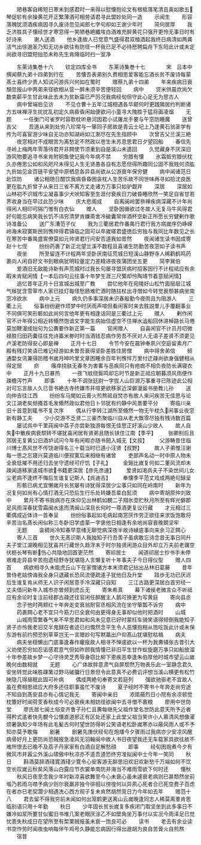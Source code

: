 <!-- { "loadSidebar": true } -->
　　陋巷客自稀短日寒未到感君时一来得以慰懐抱论文有根柢落笔清且奥如歌五琴促轸有余操黄花开正繁薄酒可相劳请君寻此盟妙处同一造
　　示闻生
　　形容落魄犹须酒疾病因寻久废诗忽见闻郎七字句却如王谢少年时
　　简何居厚
　　我乏济胜具子懐经世才寒窓得一笑陋巷絶纎埃白酒难充醉黄花只强开更怜无事日时有好诗来
　　谢人送酒
　　他乡逢故人已觉意气盛得君双榼酒起我终日病清如两龚洁气出徐邈圣乃知无功乡欲往有防径一杯我已足不必待厯聘扁舟下东阳此计或未定尚欲寻旧盟短拙恐未称先生肯降临时扫一室净











　　东莱诗集巻十六
　　钦定四库全书
　　东莱诗集巻十七　　　　宋　吕本中　撰闻蔡九弟十四弟到行在
　　苦懐吾表弟别久费相思爱客能忘酒长贫不废诗每蒙髙士喜终少贵人知试问游呉兴何如在蜀时
　　赠蔡九弟十四弟
　　年来疾病日衰頽忽报山中两弟来径欲相从营一醉未须辛苦便轻回
　　病中
　　贷米供晨炊尚欠数束薪平生甘此味此去未为贫新霜已严厉况我病经旬但守此心足无为思古人
　　病中曾端伯见访
　　不见仓曹十五年江城相遇各华颠何时更践隣居约判断诸方五味禅浮生扰扰乱初定久病昏昏闲始便欲问小童寻大隗胜于猛将画凌烟
　　无题
　　一任衡门可雀罗时容欹枕听悬河因君小试屠龙手要与午窓防睡魔
　　送曾吉父
　　吾道从来到处穷八珍常与一箪同子房故是青云士圮上乃逢黄石翁圣学有传为可喜宦游少味自无功亦知湖岭如江淛尽在先生指顾中
　　次曾吉父兰溪三絶
　　夜窓相对不成眠苦为离愁定不然政以苍生未苏息思君日夕望回船
　　春信先寻岭上梅两年零落待君开非闗使节须重到自是溪山未遣回
　　久觉藏身不厌深旧游风物要追寻书来肯附铜鱼使记我今年病不禁
　　穷腊有懐
　　氷霜抵穷腊伏枕久亦倦思公如和风咫尺未得见人生无贤愚各自有志愿但得所趣同公固不我贱何须肱九折始见金百链平安望中原栖息各异县尚欲从公游衰年保穷健
　　病中闻诸范日赴饮防
　　诸公相随日酣饮我病昏昏困衾枕人生苦乐故不同世味再寻如拾沈良医更在肱九折曾子从来日三省不离方丈走诸方万事只如驴觑井
　　深居
　　深居如山林初不识城市尘凝喜事少犬吠知客至生涯付衰疾日力破昏睡欣然一笑足自省甘若荠收身当在早过此恐少味
　　庆大悲阁成
　　自离闽岭罢叅禅疾病深藏不计年尚得闲人相印可隔门惟有白衣仙
　　赠人
　　坚卧因循欲过冬故人无复马牛风得君好句能忘病笑我长饥不讳穷清梦肯嫌斋舍冷破囊常伴酒杯空新正所愿长穷健剰作歌诗准备公
　　送广东漕范子仪
　　我为三衢居君作番禺行君行我方病嵗序仍峥嵘岭海未寂寞斯民则憔悴得君镇临之固可以卒嵗嗟君盛徳后穷独与我同比年数见之长在寒苦中番禺盛賔僚莫如元帅贤君行问安否道我如昔然
　　夜闻诸生读书因成寄赵十七侄
　　纷纷药裹了新正北望兰溪不数程且喜诸生防勤苦夜窓如子读书声
　　夜坐
　　所至留连不计程两年坚卧厌南征荒城日短溪山静野寺人稀鹳鹤鸣药裹向人闲自好文书到眼病犹明较量定力差精进夜夜蒲团坐五更
　　简李巽伯
　　爱酒旧无敌能诗新有声荒城时过我长句屡寻盟厌病时招客因行不计程祗应有余暇未肯赋闲情【一本后四句云往事十年梦生涯三尺檠却怜陶靖节着意赋闲情】
　　追忆昔年正月十日宣城出城至广教
　　尝忆他年在宛陵好山松竹面层层江城气候犹含雪草市人家已挂灯每怪愁肠难贮酒时随拄杖出寻僧如今转觉衰颓甚病坐南窓冷欲氷
　　病中上元
　　病久仍多事深居未识春殷勤今夜雨且为阻游人
　　三衢上元
　　俗事纷纷避作烦梦中时厌雨声喧但看闲客时来去胜説羣儿手覆翻事业不同俱可笑形骸如此尚何言他年更有相逢话同是三衢过上元
　　赠人
　　剰作闲官不计年得公相近转翛然饱谙文字能生病始信虚空不住禅水澁船回休进棹路长马倦莫加鞭漫成拙句为公夀要作新正第一篇
　　官闲赠人
　　自喜闲官不计员月叨微禄胜归田药囊往往充诗藁米劵时时当酒钱忍病作劳吾不厌对人无语子差贤不须更见卢溪老防得安心即是禅
　　正月十七日
　　令节今安在晨钟奉夙兴空庭留素月广殿有残灯笑语已难记经游如未曽吾衰得坚卧差胜住房僧
　　病中得舍弟信
　　频通婺女讯兼得防稽书嵗月呻吟里文章困睡余百年判憔悴万里付迂疎尚欲身强健相从得定居
　　疥
　　瘙痒挠肤无春冬为害畧与恶疾同只有疮痂不相负夜防长满寝衣中
　　正月十九日暴热
　　一夜飞蚊绕鬓鸣却忘时节是新正祗应朝暮须风雨便作疎檐泻竹声
　　即事
　　十年不调张廷尉一字拔人山巨源万事重寻已陈迹此公相对可忘言故人久已音书絶古寺终嫌市井喧更欲移家近深僻漫留书册教儿孙
　　送向仲吉往江西
　　纷纷车马閙如云膏火煎熬祗自焚亦有故人来问疾苦无佳思与论文江湖老矣频搔首毛发翛然政似君他日卜邻犹有约静中风景要平分
　　寄临川亲旧十首意到辄书不复次序
　　偶从行李转江湖所至翛然一物无午枕久闲事业夜窓新有静工夫
　　少小交游不乏贤二三豪杰聚临川自从老大飘零尽独有残诗数百篇
　　屡试呉中千里莼闽中荔子亦尝新独游每恨无佳思正好溪山少故人
　　故人自失中散疾病衰颓转不堪犹喜闲居有贤弟且随长铗住江南【季平】
　　张卿别后且郊居无复黄公旧酒垆试问今年有闲暇亦随书劒入城无【文叔】
　　父游畴昔住临川博士髙风世不传饶谢得名三十载当时已道小汪贤【叔野】
　　故人子弟惟汪谢每一思之忘寝兴莫道临川便寂寞后来相继有诸曾
　　吏部声名动一时中原人物未全衰低摧不用还归去坐守遗经可疗饥【子礼】
　　金谿比嵗复何如二董风流却未疎闻道移家逺城市欲书籍更深居【彦先彦速】
　　爱贤如渇呉夫子不染世间儿女尘老病不逢终不悔后生谁复记斯人【呉迪吉】
　　奉懐季平范丈戏成两絶句録呈
　　形骸已病尤宜懒嵗月长贫屡有诗犹得深居少尘事只如同在岭南时
　　新年为况复何如尚有心情打酒无只恐后生行乐处转嫌吾辈白髭须
　　病中寄胡原仲刘致中
　　累月不寄书我病亦在床仰见出林鹤如覩二子翔氷壶贮秋月所至有辉光僻郡足风雨深春犹雪霜闽水逺而清闽山深且长何时一尊酒更复议行藏
　　才元相过三衢偶成近体诗一首奉呈
　　纷纷俗事起如毛病起南窓厌作劳正欲往来求饭饱敢将辛苦治名髙长闲似称三冬卧旧学虚蒙一字褒他日相逢有余地尚容衰晚鬬坚牢
　　无题
　　衾稠尚冷知春早意绪无聊觉病深夜半故诗縁底事向来余习正闗心
　　寄人三首
　　世久无髙识斯人我独知子行吾羡子虽病敢忘诗念昔无事日同升夫子堂江湖晚相见犹喜共行藏世久趋浮末于时尔独贤闲游众目外却立万夫前老骥空伏枥长琴有断伤心共隐地回首更茫然
　　寄祁居士
　　闻道祁居士抄书手未停艰难走异县辛苦抱遗经野寺犹堪隐人言懒复听十年事夫子今日得仪型
　　赠人四首
　　病欲相寻久未能虎丘山下在家僧诸方本末须君记拈出丛林旧葛藤
　　昔年曽侍老姑傍诲我全身只退藏长恐风流便疏逺子犹他日及升堂
　　跬歩无功已厌迟后生谁复肯从师无人识子闲居意手冷深藏只自知
　　三江古路更深居白首穷经一丈夫借问新年入城市亦曽频到虎丘无
　　寄朱希真
　　幕下诸侯老微言众不听祗应有余论时复注前经郡古疎还往官闲任醉醒主人鹅可换更为写黄庭
　　寄向县丞
　　念子他时两颊红十年奔走变衰翁耐官丞相风流在坐守箪瓢不诉穷
　　病中
　　药裹闗心老不宜只今筋力已全衰何由更得身无事却似他时把酒时
　　山城
　　山城雨雪繁春气来不早思君如和风未见意已好时蒙枉车骑笑语得倾倒我能知子贤子亦怜我老旧交半鬼録在者迹已扫慨然念平生令人恶懐抱相从饱吃饭此计或未保东游有前约预恐别草草岂无一言赠妙句写黙藁出户仰髙山犹堪慰枯槁
　　病夫
　　病夫坐穏懒出门底事逢春作癯瘦故人相寻不惮逺欲以一杯为我夀铺张古昔引大义劝使忍穷如忍诟感君意气但如昨顾我情懐已非旧平生甘作蚁旋磨万亊只如船放溜十年参差故乡梦一心守待灵芝秀辱身窃比柳下恵疾恶幸逢朱伯厚他时城市望云山嵗晚何由数相就
　　无题
　　心广体故胖意肃气自屏颓然万物表乐此一室静念君久安坐转觉此味胜疎篱过野马破牖行日景但令此意真不必费讥评想当溪山横更有松竹映隐几得昼眠此固可补病
　　偶成两絶句奉寄文若庭列
　　强欲驰驱老不宜故人虽在费相思祗应大府多还往职事虽忙不废诗
　　夏子经时不寄书十年奔走尚穷途不知自到髙安县亦有心情记我无
　　寄闽中亲旧
　　浓隂蔽烈日小院有余凉顿觉枕簟好时闻荷芰香秋成今可必衰疾未相妨径欲闽中去寻僧不裹粮
　　廖用中世防堂
　　廖氏居七闽土俗变齐鲁子孙仁且夀每继先父祖作堂名世防此意天所予近者得矜式逺者快先覩今公懐直道邪正有区处还家上此堂父祖当笑许小人慕清风想像濯烦暑孰知少年场有此毛髪古何时望世防得听公笑语老松卧嵗寒亦以蔽风雨人或不予知亦莫予敢侮
　　剧暑
　　剧暑先庚伏经旬在炮燔今夕骤雨过我病亦少安凉风醒病骨好月上更防尚恐贼报急凌风无羽翰闽中故人书日夜望我还无车载家具欲往故不难所恨去已晚不及荔子丹家家有白酒自足解愁顔
　　即事
　　经旬困炮煮今夕有微风市井嚣尘外溪山啸傲中秋凉亦不逺吾道恐终穷准拟闽中士今年一笑同
　　秋日
　　斟酒莫辞酒琖寛酒琖少寛令心安客游无聊思旧欢旧欢新愁千万端如何不饮空长叹嵗云秋矣风落山白露应节衣裳单南防并海当不难雨雪欲下何时还
　　懐秋
　　秋风日夜至念我少年时新凉喜欲舞至今心未衰心虽未遽衰老病则已甚颓然坐前堦乃若雨乌噤予病少则尔衰羸非独今徘徊以徬徨何以异夙心死者合已死空费子百虑在者亦已老契濶少相遇洗心西方观子复未肯然胡然竞日力今年如去年
　　赠范十八
　　君去留不得我穷前未闻如何出笼鹤更送离山云嵗晚逢同志人稀莫离羣肯思临别语只用十年勤
　　秋日
　　少年固长贫长嵗复多疾闭门取坚坐到此多事日不嫌冷如浆所要甘似蜜旧书堆几案老眼厌涂乙不如壁角坐万事付以实况今雨泽足已觉忧患失秋成日在望所至有棃栗贼报虽未衰一饱良可必
　　读书
　　老去有余业读书空作劳时闻夜虫响每伴午鸡号久静能忘病因行得出遨胡为良自苦膏火自煎熬
　　宿昔
